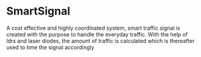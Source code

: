 # SmartSignal
A cost effective and highly coordinated system, smart traffic signal is created with the purpose to handle the everyday traffic. With the help of ldrs and laser diodes, the amount of traffic is calculated which is thereafter used to time the signal accordingly 

